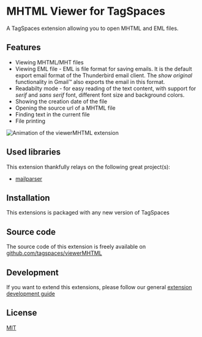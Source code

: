 # MHTML Viewer for TagSpaces

A TagSpaces extension allowing you to open MHTML and EML files.

## Features

* Viewing MHTML/MHT files
* Viewing EML file - EML is file format for saving emails. It is the default export email format of the Thunderbird email client. The *show original* functionality in Gmail&trade; also exports the email in this format.
* Readabilty mode - for easy reading of the text content, with support for *serif* and *sans serif* font, different font size and background colors.
* Showing the creation date of the file
* Opening the source url of a MHTML file
* Finding text in the current file
* File printing

![Animation of the viewerMHTML extension](https://github.com/tagspaces/documentation/raw/master/media/extensions/mhtml-viewer-readabilty-mode.gif)

## Used libraries
This extension thankfully relays on the following great project(s):

* [mailparser](https://github.com/andris9/mailparser)

## Installation

This extensions is packaged with any new version of TagSpaces

## Source code

The source code of this extension is freely available on [github.com/tagspaces/viewerMHTML](https://github.com/tagspaces/viewerMHTML/)

## Development

If you want to extend this extensions, please follow our general [extension development guide](http://tagspaces.org/documentation/extension-development-guide)

## License

[MIT](https://github.com/tagspaces/viewerMHTML/blob/master/LICENSE.txt)

